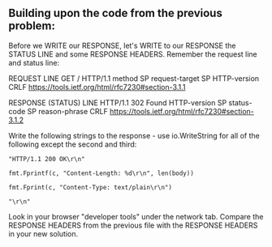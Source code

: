 ## Building upon the code from the previous problem:
Before we WRITE our RESPONSE, let's WRITE to our RESPONSE the STATUS LINE and some RESPONSE HEADERS. Remember the request line and status line:

REQUEST LINE GET / HTTP/1.1 method SP request-target SP HTTP-version CRLF https://tools.ietf.org/html/rfc7230#section-3.1.1

RESPONSE (STATUS) LINE HTTP/1.1 302 Found HTTP-version SP status-code SP reason-phrase CRLF https://tools.ietf.org/html/rfc7230#section-3.1.2

Write the following strings to the response - use io.WriteString for all of the following except the second and third:


```
"HTTP/1.1 200 OK\r\n"

fmt.Fprintf(c, "Content-Length: %d\r\n", len(body))

fmt.Fprint(c, "Content-Type: text/plain\r\n")

"\r\n"
```


Look in your browser "developer tools" under the network tab. Compare the RESPONSE HEADERS from the previous file with the RESPONSE HEADERS in your new solution.

